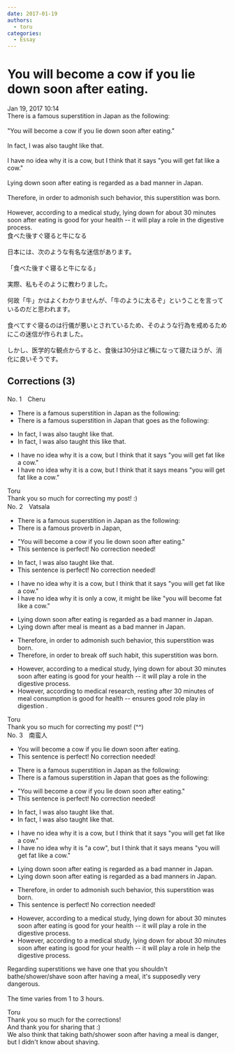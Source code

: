 ```yaml
---
date: 2017-01-19
authors:
  - toru
categories:
  - Essay
---
```


<h1 id="subject_show">You will become a cow if you lie down soon after eating.</h1>
<div class="date">Jan 19, 2017 10:14</div>
<div id="post"><div id="body_show_ori">
There is a famous superstition in Japan as the following:<br/><br/>"You will become a cow if you lie down soon after eating."<br/><br/>In fact, I was also taught like that.<br/><br/>I have no idea why it is a cow, but I think that it says "you will get fat like a cow."<br/><br/>Lying down soon after eating is regarded as a bad manner in Japan.<br/><br/>Therefore, in order to admonish such behavior, this superstition was born.<br/><br/>However, according to a medical study, lying down for about 30 minutes soon after eating is good for your health -- it will play a role in the digestive process.
</div></div>

<!-- more -->

<div id="post_ja"><div id="body_show_mo">
食べた後すぐ寝ると牛になる<br/><br/>日本には、次のような有名な迷信があります。<br/><br/>「食べた後すぐ寝ると牛になる」<br/><br/>実際、私もそのように教わりました。<br/><br/>何故「牛」かはよくわかりませんが、「牛のように太るぞ」ということを言っているのだと思われます。<br/><br/>食べてすぐ寝るのは行儀が悪いとされているため、そのような行為を戒めるためにこの迷信が作られました。<br/><br/>しかし、医学的な観点からすると、食後は30分ほど横になって寝たほうが、消化に良いそうです。
</div></div>

## Corrections (3)
<div id="block"><div class="first_name"> No. 1　<span class="just_name">Cheru</span></div><div id="block2">
<ul class="correction_field">
<li class="incorrect">There is a famous superstition in Japan as the following:</li>
<li class="corrected correct">
There is a famous superstition in Japan <span class="f_red">that goes</span> as the following:
</li>
</ul>
<ul class="correction_field">
<li class="incorrect">In fact, I was also taught like that.</li>
<li class="corrected correct">
In fact, I was also taught <span class="f_red">this </span><span class="sline"><span class="f_gray">like that</span></span>.
</li>
</ul>
<ul class="correction_field">
<li class="incorrect">I have no idea why it is a cow, but I think that it says "you will get fat like a cow."</li>
<li class="corrected correct">
I have no idea why it is a cow, but I think that it <span class="sline"><span class="f_gray">says</span></span> <span class="f_red">means</span> "you will get fat like a cow."
</li>
</ul>
</div><div class="name"><span class="just_name">Toru</span><br>
Thank you so much for correcting my post! :)
</div>
</div>
<div id="block"><div class="first_name"> No. 2　<span class="just_name">Vatsala</span></div><div id="block2">
<ul class="correction_field">
<li class="incorrect">There is a famous superstition in Japan as the following:</li>
<li class="corrected correct">
There is a famous proverb in Japan,
</li>
</ul>
<ul class="correction_field">
<li class="incorrect">"You will become a cow if you lie down soon after eating."</li>
<li class="corrected perfect">This sentence is perfect! No correction needed!</li>
</ul>
<ul class="correction_field">
<li class="incorrect">In fact, I was also taught like that.</li>
<li class="corrected perfect">This sentence is perfect! No correction needed!</li>
</ul>
<ul class="correction_field">
<li class="incorrect">I have no idea why it is a cow, but I think that it says "you will get fat like a cow."</li>
<li class="corrected correct">
I have no idea why it is only a cow, it might be like "you will become fat like a cow."
</li>
</ul>
<ul class="correction_field">
<li class="incorrect">Lying down soon after eating is regarded as a bad manner in Japan.</li>
<li class="corrected correct">
Lying down after meal is meant as a bad manner in Japan.
</li>
</ul>
<ul class="correction_field">
<li class="incorrect">Therefore, in order to admonish such behavior, this superstition was born.</li>
<li class="corrected correct">
Therefore, in order to break off such habit, this superstition was born.
</li>
</ul>
<ul class="correction_field">
<li class="incorrect">However, according to a medical study, lying down for about 30 minutes soon after eating is good for your health -- it will play a role in the digestive process.</li>
<li class="corrected correct">
However, according to medical research, resting after 30 minutes of meal consumption is good for health -- ensures good role play in digestion .
</li>
</ul>
</div><div class="name"><span class="just_name">Toru</span><br>
Thank you so much for correcting my post! (^^)
</div>
</div>
<div id="block"><div class="first_name"> No. 3　<span class="just_name">南蛮人</span></div><div id="block2">
<ul class="correction_field">
<li class="incorrect">You will become a cow if you lie down soon after eating.</li>
<li class="corrected perfect">This sentence is perfect! No correction needed!</li>
</ul>
<ul class="correction_field">
<li class="incorrect">There is a famous superstition in Japan as the following:</li>
<li class="corrected correct">
There is a famous superstition in Japan <span class="f_blue">that goes</span> as the following:
</li>
</ul>
<ul class="correction_field">
<li class="incorrect">"You will become a cow if you lie down soon after eating."</li>
<li class="corrected perfect">This sentence is perfect! No correction needed!</li>
</ul>
<ul class="correction_field">
<li class="incorrect">In fact, I was also taught like that.</li>
<li class="corrected correct">
In fact, I was also taught <span class="f_red"><span class="sline">like</span></span> that.
</li>
</ul>
<ul class="correction_field">
<li class="incorrect">I have no idea why it is a cow, but I think that it says "you will get fat like a cow."</li>
<li class="corrected correct">
I have no idea why <span class="sline"><span class="f_red">it is</span></span> <span class="f_blue">"</span>a cow<span class="f_blue">"</span>, but I think that it <span class="f_red"><span class="sline">says</span></span> <span class="f_blue">means</span> "you will get fat like a cow."
</li>
</ul>
<ul class="correction_field">
<li class="incorrect">Lying down soon after eating is regarded as a bad manner in Japan.</li>
<li class="corrected correct">
Lying down soon after eating is regarded as a bad manner<span class="f_bold"><span class="f_blue">s</span></span> in Japan.
</li>
</ul>
<ul class="correction_field">
<li class="incorrect">Therefore, in order to admonish such behavior, this superstition was born.</li>
<li class="corrected perfect">This sentence is perfect! No correction needed!</li>
</ul>
<ul class="correction_field">
<li class="incorrect">However, according to a medical study, lying down for about 30 minutes soon after eating is good for your health -- it will play a role in the digestive process.</li>
<li class="corrected correct">
However, according to a medical study, lying down for about 30 minutes soon after eating is good for your health -- it will <span class="sline"><span class="f_red">play a role</span><span class="f_red"> in</span></span> <span class="f_blue">help</span> the digestive process.
</li>
</ul>
<p class="comment_small">
 Regarding superstitions we have one that you shouldn't bathe/shower/shave soon after having a meal, it's supposedly very dangerous.
 <br/>
 <br/>
 The time varies from 1 to 3 hours.
</p>

</div><div class="name"><span class="just_name">Toru</span><br>
Thank you so much for the corrections!<br/>And thank you for sharing that :)<br/>We also think that taking bath/shower soon after having a meal is danger, but I didn't know about shaving.
</div>
</div>
